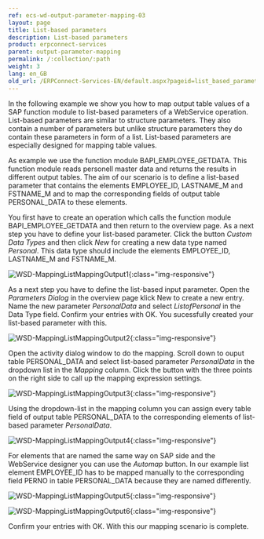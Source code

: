 ```yaml
---
ref: ecs-wd-output-parameter-mapping-03
layout: page
title: List-based parameters
description: List-based parameters
product: erpconnect-services
parent: output-parameter-mapping
permalink: /:collection/:path
weight: 3
lang: en_GB
old_url: /ERPConnect-Services-EN/default.aspx?pageid=list_based_parameters
---
```

In the following example we show you how to map output table values of a SAP function module to list-based parameters of a WebService operation. List-based parameters are similar to structure parameters. They also contain a number of parameters but unlike structure parameters they do contain these parameters in form of a list. List-based parameters are especially designed for mapping table values. 

As example we use the function module BAPI_EMPLOYEE_GETDATA. This function module reads personell master data and returns the results in different output tables. 
The aim of our scenario is to define a list-based parameter that contains the elements EMPLOYEE_ID, LASTNAME_M and FSTNAME_M and to map the corresponding fields of output table PERSONAL_DATA to these elements.
  
You first have to create an operation which calls the function module  BAPI_EMPLOYEE_GETDATA and then return to the overview page. As a next step you have to define your list-based parameter. Click the button *Custom Data Types* and then click *New* for creating a new data type named *Personal*. This data type should include the elements EMPLOYEE_ID, LASTNAME_M and  FSTNAME_M.

![WSD-MappingListMappingOutput1](/img/content/WSD-MappingListMappingOutput1.png){:class="img-responsive"}

As a next step you have to define the list-based input parameter. Open the *Parameters Dialog* in the overview page klick New to create a new entry. Name the new parameter *PersonalData* and select *ListofPersonal* in the Data Type field. Confirm your entries with OK. You sucessfully created your list-based parameter with this. 

![WSD-MappingListMappingOutput2](/img/content/WSD-MappingListMappingOutput2.png){:class="img-responsive"}

Open the activity dialog window to do the mapping. Scroll down to ouput table PERSONAL_DATA and select list-based parameter *PersonalData* in the dropdown list in the *Mapping* column.  Click the button with the three points on the right side to call up the mapping expression settings.    

![WSD-MappingListMappingOutput3](/img/content/WSD-MappingListMappingOutput3.png){:class="img-responsive"}

Using the dropdown-list in the mapping column you can assign every table field of output table PERSONAL_DATA to the corresponding elements of list-based parameter *PersonalData*. 

![WSD-MappingListMappingOutput4](/img/content/WSD-MappingListMappingOutput4.png){:class="img-responsive"}

For elements that are named the same way on SAP side and the WebService designer you can use the *Automap* button. In our example list element EMPLOYEE_ID has to be  mapped manually to the corresponding field PERNO in table PERSONAL_DATA because they are named differently.

![WSD-MappingListMappingOutput5](/img/content/WSD-MappingListMappingOutput5.png){:class="img-responsive"}

![WSD-MappingListMappingOutput6](/img/content/WSD-MappingListMappingOutput6.png){:class="img-responsive"}

Confirm your entries with OK. With this our mapping scenario is complete.